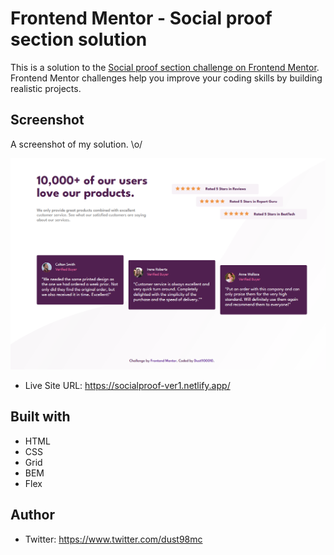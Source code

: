 # Frontend Mentor - Social proof section solution

This is a solution to the [Social proof section challenge on Frontend Mentor](https://www.frontendmentor.io/challenges/social-proof-section-6e0qTv_bA). Frontend Mentor challenges help you improve your coding skills by building realistic projects.  

## Screenshot

A screenshot of my solution. \o/

![](./images/socialproof.png)


- Live Site URL: https://socialproof-ver1.netlify.app/


## Built with

- HTML
- CSS
- Grid
- BEM
- Flex

## Author

- Twitter: https://www.twitter.com/dust98mc

